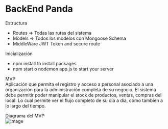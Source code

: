 # BackEnd Panda

Estructura</br>
- Routes => Todas las rutas del sistema</br>
- Models => Todos los modelos con Mongoose Schema</br>
- MiddleWare JWT Token and secure route</br>

Inicialización<br> 
- npm install to install packages<br>
- npm start o nodemon app.js to start your server<br>

MVP<br>
Aplicación que permita el registro y acceso a personal asociado a una organización para la administración completa de su negocio. El sistema debe permitir poder manipular el stock de productos, ventas, compras del local. Lo cual permite ver el flujo completo de su dia a dia, como tambien a lo largo del tiempo.

Diagrama del MVP<br>
![image](https://user-images.githubusercontent.com/38544140/118424202-22820880-b69d-11eb-8eb3-5a3702ee365a.png)
